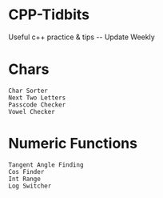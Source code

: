 # CPP-Tidbits
Useful c++ practice &amp; tips -- Update Weekly

# Chars
	Char Sorter
	Next Two Letters
	Passcode Checker
	Vowel Checker

# Numeric Functions
 	Tangent Angle Finding
	Cos Finder
	Int Range
	Log Switcher

